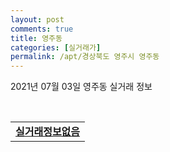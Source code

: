 ```yaml
---
layout: post
comments: true
title: 영주동
categories: [실거래가]
permalink: /apt/경상북도 영주시 영주동
---
```


2021년 07월 03일 영주동 실거래 정보

<script type="text/javascript">
  google.charts.load('current', {'packages':['corechart']});
  google.charts.setOnLoadCallback(drawChart);

  function drawChart() {
    var data = google.visualization.arrayToDataTable([['거래일', '매매', '전월세', '전매'], ['20-07', 6, 3, 0], ['20-08', 4, 0, 0], ['20-09', 3, 3, 0], ['20-10', 4, 1, 0], ['20-11', 2, 0, 0], ['20-12', 8, 1, 0], ['21-01', 8, 1, 0], ['21-02', 6, 0, 0], ['21-03', 4, 3, 0], ['21-04', 3, 0, 0], ['21-05', 7, 0, 0], ['21-06', 4, 0, 0]]);

    var options = {
      title: '최근 유형별 거래량 추이',
      legend: { position: 'bottom' }
    };

    var chart = new google.visualization.LineChart(document.getElementById('columnchart_material'));
    chart.draw(data, (options));
  }
</script>

<div id="columnchart_material" style="width: 95%; margin-left: -35px; display: block"></div>
<br>
<table>
  <tr>
    <td colspan="4" style="font-weight: bold;"><a href="https://search.naver.com/search.naver?query=영주동 실거래정보없음">실거래정보없음</a></td>
  </tr>
    
</table>
    
